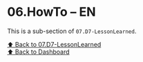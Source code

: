 # 06.HowTo – EN

This is a sub-section of `07.D7-LessonLearned`.

[⬆ Back to 07.D7-LessonLearned](../index.md)  
[⬆ Back to Dashboard](../../)
